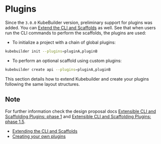# Plugins

Since the `3.0.0` KubeBuilder version, preliminary support for plugins was added. You can [Extend the CLI and Scaffolds][extending-cli] as well. See that when users run the CLI commands to perform the scaffolds, the plugins are used:

- To initialize a project with a chain of global plugins:

```sh
kubebuilder init --plugins=pluginA,pluginB
```

- To perform an optional scaffold using custom plugins:

```sh
kubebuilder create api --plugins=pluginA,pluginB
```

This section details how to extend Kubebuilder and create your plugins following the same layout structures.

<aside class="note">
<h1>Note</h1>

For further information check the design proposal docs [Extensible CLI and Scaffolding Plugins: phase 1][plugins-phase1-design-doc] and [Extensible CLI and Scaffolding Plugins: phase 1.5][plugins-phase1-design-doc-1.5]. 

</aside>

  - [Extending the CLI and Scaffolds](extending-cli.md)
  - [Creating your own plugins](creating-plugins.md)

[plugins-phase1-design-doc]: https://github.com/kubernetes-sigs/kubebuilder/blob/master/designs/extensible-cli-and-scaffolding-plugins-phase-1.md
[plugins-phase1-design-doc-1.5]: https://github.com/kubernetes-sigs/kubebuilder/blob/master/designs/extensible-cli-and-scaffolding-plugins-phase-1-5.md
[extending-cli]: extending-cli.md
